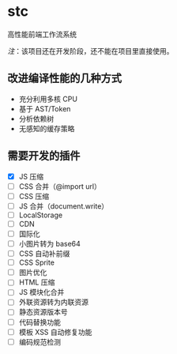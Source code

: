 # stc

高性能前端工作流系统

*注*：该项目还在开发阶段，还不能在项目里直接使用。

## 改进编译性能的几种方式

* 充分利用多核 CPU
* 基于 AST/Token
* 分析依赖树
* 无感知的缓存策略

## 需要开发的插件

* [x] JS 压缩
* [ ] CSS 合并（@import url）
* [ ] CSS 压缩
* [ ] JS 合并（document.write）
* [ ] LocalStorage
* [ ] CDN
* [ ] 国际化
* [ ] 小图片转为 base64
* [ ] CSS 自动补前缀
* [ ] CSS Sprite
* [ ] 图片优化 
* [ ] HTML 压缩
* [ ] JS 模块化合并
* [ ] 外联资源转为内联资源
* [ ] 静态资源版本号 
* [ ] 代码替换功能
* [ ] 模板 XSS 自动修复功能
* [ ] 编码规范检测